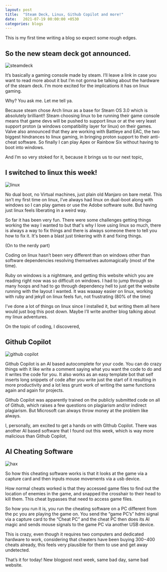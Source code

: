 ```yaml
---
layout: post
title:  "Steam Deck, Linux, Github Copilot and more!"
date:   2021-07-19 00:00:00 +0530
categories: blogs
---
```


This is my first time writing a blog so expect some rough edges.

<h2>So the new steam deck got announced.</h2> 

![steamdeck](https://media.giphy.com/media/6lMfL1EaeuCqQMWFTi/giphy.gif)

It’s basically a gaming console made by steam. I’ll leave a link in case you want to read more about it but I’m not gonna be talking about the hardware of the steam deck. I’m more excited for the implications it has on linux gaming. 

Why? You ask me. Let me tell ya. 

Because steam chose Arch linux as a base for Steam OS 3.0 which is absolutely brilliant!!
Steam choosing linux to be running their game console means that game devs will be pushed to support linux or at the very least support proton (a windows compatibility layer for linux) on their games. 
Valve also announced that they are working with Battleye and EAC, the two biggest hindrances to linux gaming, in bringing proton support to their anti-cheat software. So finally I can play Apex or Rainbow Six without having to boot into windows.

And I’m so very stoked for it, because it brings us to our next topic,

<h2>I switched to linux this week!</h2>

![linux](https://media.giphy.com/media/4N5ddOOJJ7gtKTgNac/giphy.gif)

No dual boot, no Virtual machines, just plain old Manjaro on bare metal. 
This isn’t my first time on linux, I’ve always had linux on dual-boot along with windows so I can play games or use the Adobe software suite. But having just linux feels liberating in a weird way.

So far it has been very fun. There were some challenges getting things working the way I wanted to but that's why I love using linux so much, there is always a way to fix things and there is always someone there to tell you how to fix it. It's been a blast just tinkering with it and fixing things.

(On to the nerdy part)

Coding on linux hasn’t been very different than on windows other than software dependencies resolving themselves automagically (most of the time).

Ruby on windows is a nightmare, and getting this website which you are reading right now was so difficult on windows. I had to jump through so many hoops and had to go through dependency hell to just get the website running with the layout I wanted. It was waaaay easier on linux, working with ruby and jekyll on linux feels fun, not frustrating (80% of the time)

I’ve done a lot of things on linux since I installed it, but writing them all here would just bog this post down. Maybe I’ll write another blog talking about my linux adventures.

On the topic of coding, I discovered, 

<h2>Github Copilot</h2>

![github copilot](https://media.giphy.com/media/f02UiuM8VDwQquKzCv/giphy.gif)

Github Copilot is an AI based autocomplete for your code. You can do crazy things with it like write a comment saying what you want the code to do and it writes the code for you. It also works as an easy template bot that self inserts long snippets of code after you write just the start of it resulting in more productivity and a lot less grunt work of writing the same functions again and again for projects.

Github Copilot was apparently trained on the publicly submitted code on all of Github, which raises a few questions on plagiarism and/or indirect plagiarism. But Microsoft can always throw money at the problem like always.

I, personally, am excited to get a hands on with GIthub Copilot. There was another AI based software that I found out this week, which is way more malicious than Github Copilot,

<h2>AI Cheating Software</h2>

![hax](https://media.giphy.com/media/TPNiqAHnoJHnEgAAIN/giphy.gif)

So how this cheating software works is that it looks at the game via a capture card and then inputs mouse movements via a usb device.

How normal cheats worked is that they accessed game files to find out the location of enemies in the game, and snapped the crosshair to their head to kill them. This cheat bypasses that need to access game files.

So how you run it is, you run the cheating software on a PC different from the pc you are playing the game on. You send the “game PC’s” hdmi signal via a capture card to the “Cheat PC” and the cheat PC then does its AI magic and sends mouse signals to the game PC via another USB device.


This is crazy, even though it requires two computers and dedicated hardware to work, considering that cheaters have been buying $300-$400 cheats already, this feels very plausible for them to use and get away undetected.

That’s it for today! New blogpost next week, same bad day, same bad website.
